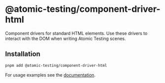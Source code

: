 # @atomic-testing/component-driver-html

Component drivers for standard HTML elements.
Use these drivers to interact with the DOM when writing Atomic Testing scenes.

## Installation

```bash
pnpm add @atomic-testing/component-driver-html
```

For usage examples see the [documentation](https://atomic-testing.dev/).
